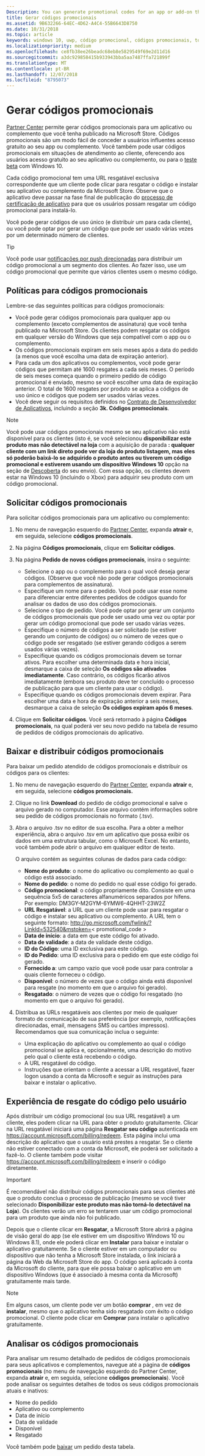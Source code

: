 ```yaml
---
Description: You can generate promotional codes for an app or add-on that you have published in the Microsoft Store.
title: Gerar códigos promocionais
ms.assetid: 9B632266-64EC-4D62-A4C4-55B6643D8750
ms.date: 10/31/2018
ms.topic: article
keywords: windows 10, uwp, código promocional, códigos promocionais, token, tokens
ms.localizationpriority: medium
ms.openlocfilehash: ce8fb38ee26beadc68eb8e5829549f69e2d11d16
ms.sourcegitcommit: a3dc929858415b933943bba5aa7487ffa721899f
ms.translationtype: MT
ms.contentlocale: pt-BR
ms.lasthandoff: 12/07/2018
ms.locfileid: "8795073"
---
```

# <a name="generate-promotional-codes"></a>Gerar códigos promocionais


[Partner Center](https://partner.microsoft.com/dashboard) permite gerar códigos promocionais para um aplicativo ou complemento que você tenha publicado na Microsoft Store. Códigos promocionais são um modo fácil de conceder a usuários influentes acesso gratuito ao seu app ou complemento. Você também pode usar códigos promocionais em situações de atendimento ao cliente, oferecendo aos usuários acesso gratuito ao seu aplicativo ou complemento, ou para o [teste beta](beta-testing-and-targeted-distribution.md) com Windows 10. 

Cada código promocional tem uma URL resgatável exclusiva correspondente que um cliente pode clicar para resgatar o código e instalar seu aplicativo ou complemento da Microsoft Store.  Observe que o aplicativo deve passar na fase final de publicação do [processo de certificação de aplicativo](the-app-certification-process.md) para que os usuários possam resgatar um código promocional para instalá-lo.

Você pode gerar códigos de uso único (e distribuir um para cada cliente), ou você pode optar por gerar um código que pode ser usado várias vezes por um determinado número de clientes.

> [!TIP]
> Você pode usar [notificações por push direcionadas](send-push-notifications-to-your-apps-customers.md) para distribuir um código promocional a um segmento dos clientes. Ao fazer isso, use um código promocional que permite que vários clientes usem o mesmo código.


## <a name="promotional-code-policies"></a>Políticas para códigos promocionais

Lembre-se das seguintes políticas para códigos promocionais:

-   Você pode gerar códigos promocionais para qualquer app ou complemento (exceto complementos de assinatura) que você tenha publicado na Microsoft Store. Os clientes podem resgatar os códigos em qualquer versão do Windows que seja compatível com o app ou o complemento.
-   Os códigos promocionais expiram em seis meses após a data do pedido (a menos que você escolha uma data de expiração anterior).
-   Para cada um dos aplicativos ou complementos, você pode gerar códigos que permitam até 1600 resgates a cada seis meses. O período de seis meses começa quando o primeiro pedido de código promocional é enviado, mesmo se você escolher uma data de expiração anterior. O total de 1600 resgates por produto se aplica a códigos de uso único e códigos que podem ser usados várias vezes.
-   Você deve seguir os requisitos definidos no [Contrato de Desenvolvedor de Aplicativos](https://docs.microsoft.com/legal/windows/agreements/app-developer-agreement), incluindo a seção **3k. Códigos promocionais**.

> [!NOTE]
> Você pode usar códigos promocionais mesmo se seu aplicativo não está disponível para os clientes (isto é, se você selecionou **disponibilizar este produto mas não detectável na loja** com a aquisição de parada **: qualquer cliente com um link direto pode ver da loja do produto listagem, mas eles só poderão baixá-lo se adquirido o produto antes ou tiverem um código promocional e estiverem usando um dispositivo Windows 10** opção na seção de [Descoberta](choose-visibility-options.md#discoverability) do seu envio). Com essa opção, os clientes devem estar na Windows 10 (incluindo o Xbox) para adquirir seu produto com um código promocional.


## <a name="order-promotional-codes"></a>Solicitar códigos promocionais

Para solicitar códigos promocionais para um aplicativo ou complemento:

1.  No menu de navegação esquerdo do [Partner Center](https://partner.microsoft.com/dashboard), expanda **atrair** e, em seguida, selecione **códigos promocionais**.

2.   Na página **Códigos promocionais**, clique em **Solicitar códigos**.

3.  Na página **Pedido de novos códigos promocionais**, insira o seguinte:
    -   Selecione o app ou o complemento para o qual você deseja gerar códigos. (Observe que você não pode gerar códigos promocionais para complementos de assinatura).
    -   Especifique um nome para o pedido. Você pode usar esse nome para diferenciar entre diferentes pedidos de códigos quando for analisar os dados de uso dos códigos promocionais.
    -   Selecione o tipo de pedido. Você pode optar por gerar um conjunto de códigos promocionais que pode ser usado uma vez ou optar por gerar um código promocional que pode ser usado várias vezes.
    -   Especifique o número de códigos a ser solicitado (se estiver gerando um conjunto de códigos) ou o número de vezes que o código pode ser resgatado (se estiver gerando códigos a serem usados várias vezes).
    -   Especifique quando os códigos promocionais devem se tornar ativos. Para escolher uma determinada data e hora inicial, desmarque a caixa de seleção **Os códigos são ativados imediatamente**. Caso contrário, os códigos ficarão ativos imediatamente (embora seu produto deve ter concluído o processo de publicação para que um cliente para usar o código).
    -   Especifique quando os códigos promocionais devem expirar. Para escolher uma data e hora de expiração anterior a seis meses, desmarque a caixa de seleção **Os códigos expiram após 6 meses**.

4.  Clique em **Solicitar códigos**. Você será retornado à página **Códigos promocionais**, na qual poderá ver seu novo pedido na tabela de resumo de pedidos de códigos promocionais do aplicativo.


## <a name="download-and-distribute-promotional-codes"></a>Baixar e distribuir códigos promocionais

Para baixar um pedido atendido de códigos promocionais e distribuir os códigos para os clientes:

1.  No menu de navegação esquerdo do [Partner Center](https://partner.microsoft.com/dashboard), expanda **atrair** e, em seguida, selecione **códigos promocionais.**
2.  Clique no link **Download** do pedido de código promocional e salve o arquivo gerado no computador. Esse arquivo contém informações sobre seu pedido de códigos promocionais no formato (.tsv).
3.  Abra o arquivo .tsv no editor de sua escolha. Para a obter a melhor experiência, abra o arquivo .tsv em um aplicativo que possa exibir os dados em uma estrutura tabular, como o Microsoft Excel. No entanto, você também pode abrir o arquivo em qualquer editor de texto.

    O arquivo contém as seguintes colunas de dados para cada código:

    -   **Nome do produto**: o nome do aplicativo ou complemento ao qual o código está associado.
    -   **Nome do pedido**: o nome do pedido no qual esse código foi gerado.
    -   **Código promocional**: o código propriamente dito. Consiste em uma sequência 5x5 de caracteres alfanuméricos separados por hífens. Por exemplo: DM3GY-M2GYM-6YMW6-4QHHT-23W2Z
    -   **URL Resgatável**: a URL que um cliente pode usar para resgatar o código e instalar seu aplicativo ou complemento. A URL tem o seguinte formato: http://go.microsoft.com/fwlink/?LinkId=532540&mstoken=&lt; promotional_code >
    -   **Data de início**: a data em que este código foi ativado.
    -   **Data de validade**: a data de validade deste código.
    -   **ID do Código**: uma ID exclusiva para este código.
    -   **ID do Pedido**: uma ID exclusiva para o pedido em que este código foi gerado.
    -   **Fornecido a**: um campo vazio que você pode usar para controlar a quais cliente forneceu o código.
    -   **Disponível**: o número de vezes que o código ainda está disponível para resgate (no momento em que o arquivo foi gerado).
    -   **Resgatado**: o número de vezes que o código foi resgatado (no momento em que o arquivo foi gerado).

4.  Distribua as URLs resgatáveis aos clientes por meio de qualquer formato de comunicação de sua preferência (por exemplo, notificações direcionadas, email, mensagens SMS ou cartões impressos). Recomendamos que sua comunicação inclua o seguinte:
    -   Uma explicação do aplicativo ou complemento ao qual o código promocional se aplica e, opcionalmente, uma descrição do motivo pelo qual o cliente está recebendo o código.
    -   A URL resgatável do código.
    -   Instruções que orientam o cliente a acessar a URL resgatável, fazer logon usando a conta da Microsoft e seguir as instruções para baixar e instalar o aplicativo.


## <a name="code-redemption-user-experience"></a>Experiência de resgate do código pelo usuário

Após distribuir um código promocional (ou sua URL resgatável) a um cliente, eles podem clicar na URL para obter o produto gratuitamente. Clicar na URL resgatável iniciará uma página **Resgatar seu código** autenticada em <https://account.microsoft.com/billing/redeem>. Esta página inclui uma descrição do aplicativo que o usuário está prestes a resgatar. Se o cliente não estiver conectado com a conta da Microsoft, ele poderá ser solicitado a fazê-lo. O cliente também pode visitar <https://account.microsoft.com/billing/redeem> e inserir o código diretamente.

> [!IMPORTANT]
> É recomendável não distribuir códigos promocionais para seus clientes até que o produto conclua o processo de publicação (mesmo se você tiver selecionado **Disponibilizar este produto mas não torná-lo detectável na Loja**). Os clientes verão um erro se tentarem usar um código promocional para um produto que ainda não foi publicado.

Depois que o cliente clicar em **Resgatar**, a Microsoft Store abrirá a página de visão geral do app (se ele estiver em um dispositivo Windows 10 ou Windows 8.1), onde ele poderá clicar em **Instalar** para baixar e instalar o aplicativo gratuitamente. Se o cliente estiver em um computador ou dispositivo que não tenha a Microsoft Store instalada, o link iniciará a página da Web da Microsoft Store do app. O código será aplicado à conta da Microsoft do cliente, para que ele possa baixar o aplicativo em um dispositivo Windows (que é associado à mesma conta da Microsoft) gratuitamente mais tarde.

> [!NOTE]
> Em alguns casos, um cliente pode ver um botão **comprar** , em vez de **instalar**, mesmo que o aplicativo tenha sido resgatado com êxito o código promocional. O cliente pode clicar em **Comprar** para instalar o aplicativo gratuitamente.


## <a name="review-your-promotional-codes"></a>Analisar os códigos promocionais

Para analisar um resumo detalhado de pedidos de códigos promocionais para seus aplicativos e complementos, navegue até a página de **códigos promocionais** (no menu de navegação esquerdo do Partner Center, expanda **atrair** e, em seguida, selecione **códigos promocionais**). Você pode analisar os seguintes detalhes de todos os seus códigos promocionais atuais e inativos:
-   Nome do pedido
-   Aplicativo ou complemento
-   Data de início
-   Data de validade
-   Disponível
-   Resgatado

Você também pode [baixar](#download-and-distribute-promotional-codes) um pedido desta tabela.

 
